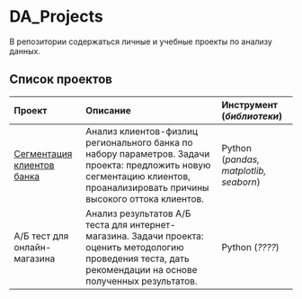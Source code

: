 # DA_Projects
В репозитории содержаться личные и учебные проекты по анализу данных.

## Список проектов
|Проект|Описание|Инструмент (*библиотеки*)|
|:---|:---|:---|
| [Cегментация клиентов банка](сегментация_клиентов_банка) | Анализ клиентов-физлиц регионального банка по набору параметров. Задачи проекта: предложить новую сегментацию клиентов, проанализировать причины высокого оттока клиентов.| Python (*pandas, matplotlib, seaborn*) |
| А/Б тест для онлайн-магазина|Анализ результатов А/Б теста для интернет-магазина. Задачи проекта: оценить методологию проведения теста, дать рекомендации на основе полученных результатов.| Python (*????*) |


